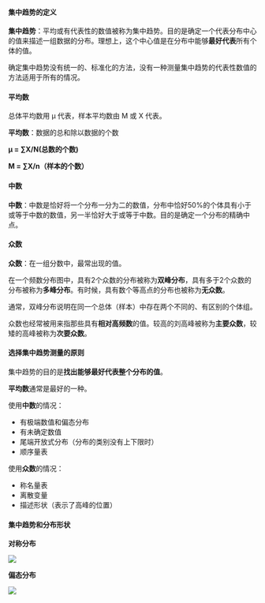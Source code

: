 #### 集中趋势的定义

**集中趋势**：平均或有代表性的数值被称为集中趋势。目的是确定一个代表分布中心的值来描述一组数据的分布。理想上，这个中心值是在分布中能够**最好代表**所有个体的值。

确定集中趋势没有统一的、标准化的方法，没有一种测量集中趋势的代表性数值的方法适用于所有的情况。

#### 平均数

总体平均数用 μ 代表，样本平均数由 M 或 Χ 代表。

**平均数**：数据的总和除以数据的个数

**μ = ∑X/N(总数的个数)**

**M = ∑X/n（样本的个数）**

#### 中数

**中数**：中数是恰好将一个分布一分为二的数值，分布中恰好50%的个体具有小于或等于中数的数值，另一半恰好大于或等于中数。目的是确定一个分布的精确中点。

#### 众数

**众数**：在一组分数中，最常出现的值。

在一个频数分布图中，具有2个众数的分布被称为**双峰分布**，具有多于2个众数的分布被称为**多峰分布**。有时候，具有数个等高点的分布也被称为**无众数**。

通常，双峰分布说明在同一个总体（样本）中存在两个不同的、有区别的个体组。

众数也经常被用来指那些具有**相对高频数**的值。较高的刘高峰被称为**主要众数**，较矮的高峰被称为**次要众数**。

#### 选择集中趋势测量的原则

集中趋势的目的是**找出能够最好代表整个分布的值**。

**平均数**通常是最好的一种。

使用**中数**的情况：

- 有极端数值和偏态分布
- 有未确定数值
- 尾端开放式分布（分布的类别没有上下限时）
- 顺序量表

使用**众数**的情况：

- 称名量表
- 离散变量
- 描述形状（表示了高峰的位置）

#### 集中趋势和分布形状

**对称分布**

![](/assets/Snipaste_2018-11-28_14-01-19.png)

**偏态分布**

![](/assets/Snipaste_2018-11-28_14-01-56.png)

